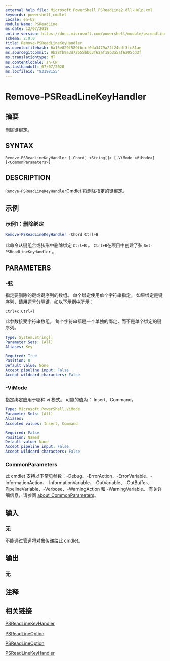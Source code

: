 ```yaml
---
external help file: Microsoft.PowerShell.PSReadLine2.dll-Help.xml
keywords: powershell,cmdlet
Locale: en-US
Module Name: PSReadLine
ms.date: 12/07/2018
online version: https://docs.microsoft.com/powershell/module/psreadline/remove-psreadlinekeyhandler?view=powershell-6&WT.mc_id=ps-gethelp
schema: 2.0.0
title: Remove-PSReadLineKeyHandler
ms.openlocfilehash: 6a15e829f589fbccf0da3479a22f24cdf3fc81ae
ms.sourcegitcommit: 9b28fb9a3d72655bb63f62af18b3a5af6a05cd3f
ms.translationtype: MT
ms.contentlocale: zh-CN
ms.lasthandoff: 07/07/2020
ms.locfileid: "93198155"
---
```

# Remove-PSReadLineKeyHandler

## 摘要
删除键绑定。

## SYNTAX

```
Remove-PSReadLineKeyHandler [-Chord] <String[]> [-ViMode <ViMode>] [<CommonParameters>]
```

## DESCRIPTION

`Remove-PSReadLineKeyHandler`Cmdlet 将删除指定的键绑定。

## 示例

### 示例1：删除绑定

```powershell
Remove-PSReadLineKeyHandler -Chord Ctrl+B
```

此命令从键组合或弦形中删除绑定 `Ctrl+B` 。 `Ctrl+B`在项目中创建了弦 `Set-PSReadLineKeyHandler` 。

## PARAMETERS

### -弦

指定要删除的键或键序列的数组。 单个绑定使用单个字符串指定。 如果绑定是键序列，请用逗号分隔键，如以下示例中所示：

`Ctrl+x,Ctrl+l`

此参数接受字符串数组。 每个字符串都是一个单独的绑定，而不是单个绑定的键序列。

```yaml
Type: System.String[]
Parameter Sets: (All)
Aliases: Key

Required: True
Position: 0
Default value: None
Accept pipeline input: False
Accept wildcard characters: False
```

### -ViMode

指定绑定应用于哪种 vi 模式。 可能的值为： Insert、Command。

```yaml
Type: Microsoft.PowerShell.ViMode
Parameter Sets: (All)
Aliases:
Accepted values: Insert, Command

Required: False
Position: Named
Default value: None
Accept pipeline input: False
Accept wildcard characters: False
```

### CommonParameters

此 cmdlet 支持以下常见参数：-Debug、-ErrorAction、-ErrorVariable、-InformationAction、-InformationVariable、-OutVariable、-OutBuffer、-PipelineVariable、-Verbose、-WarningAction 和 -WarningVariable。 有关详细信息，请参阅 [about_CommonParameters](http://go.microsoft.com/fwlink/?LinkID=113216)。

## 输入

### 无

不能通过管道将对象传递给此 cmdlet。

## 输出

### 无

## 注释

## 相关链接

[PSReadLineKeyHandler](Get-PSReadLineKeyHandler.md)

[PSReadLineOption](Get-PSReadLineOption.md)

[PSReadLineOption](Set-PSReadLineOption.md)

[PSReadLineKeyHandler](Set-PSReadLineKeyHandler.md)
